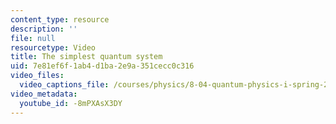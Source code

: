 ```yaml
---
content_type: resource
description: ''
file: null
resourcetype: Video
title: The simplest quantum system
uid: 7e81ef6f-1ab4-d1ba-2e9a-351cecc0c316
video_files:
  video_captions_file: /courses/physics/8-04-quantum-physics-i-spring-2016/video-lectures/part-3/the-simplest-quantum-system/-8mPXAsX3DY.vtt
video_metadata:
  youtube_id: -8mPXAsX3DY
---
```

